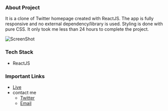 ### About Project
It is a clone of Twitter homepage created with ReactJS. The app is fully responsive and no external dependency/library is used. Styling is done with pure CSS. It only took me less than 24 hours to complete the project.

![ScreenShot](https://i.ibb.co/mGLYzkJ/image.png "ScreenShot")

### Tech Stack
- ReactJS

### Important Links
- [Live](https://twitter-clone-silk.vercel.app/ "Live")
- contact me
    - [Twitter](https://twitter.com/gauravcodes "Twitter")
    - [Email](emailto:gthakur581@gmail.com "Email")
